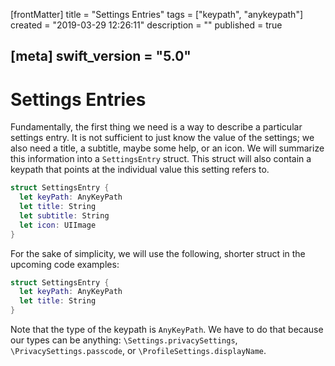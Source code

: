 [frontMatter]
title = "Settings Entries"
tags = ["keypath", "anykeypath"]
created = "2019-03-29 12:26:11"
description = ""
published = true

[meta]
swift_version = "5.0"
---

# Settings Entries

Fundamentally, the first thing we need is a way to describe a particular settings entry. It is not sufficient to just know the value of the settings; we also need a title, a subtitle, maybe some help, or an icon. We will summarize this information into a `SettingsEntry` struct. This struct will also contain a keypath that points at the individual value this setting refers to.

``` Swift
struct SettingsEntry {
  let keyPath: AnyKeyPath
  let title: String
  let subtitle: String
  let icon: UIImage
}
```

For the sake of simplicity, we will use the following, shorter struct in the upcoming code examples:

``` Swift
struct SettingsEntry {
  let keyPath: AnyKeyPath
  let title: String
}
```

Note that the type of the keypath is `AnyKeyPath`. We have to do that because our types can be anything: `\Settings.privacySettings`, `\PrivacySettings.passcode`, or `\ProfileSettings.displayName`.
